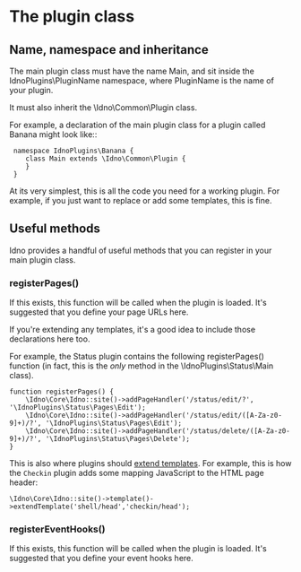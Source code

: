 # The plugin class

## Name, namespace and inheritance

The main plugin class must have the name Main, and sit inside the IdnoPlugins\PluginName namespace, where PluginName is
the name of your plugin.

It must also inherit the \Idno\Common\Plugin class.

For example, a declaration of the main plugin class for a plugin called Banana might look like::

     namespace IdnoPlugins\Banana {
        class Main extends \Idno\Common\Plugin {
        }
     }

At its very simplest, this is all the code you need for a working plugin. For example, if you just want to replace or
add some templates, this is fine.

## Useful methods

Idno provides a handful of useful methods that you can register in your main plugin class.

### registerPages()

If this exists, this function will be called when the plugin is loaded. It's suggested that you define your
page URLs here.

If you're extending any templates, it's a good idea to include those declarations here too.

For example, the Status plugin contains the following registerPages() function (in fact, this is the *only* method
in the \IdnoPlugins\Status\Main class).

    function registerPages() {
        \Idno\Core\Idno::site()->addPageHandler('/status/edit/?', '\IdnoPlugins\Status\Pages\Edit');
        \Idno\Core\Idno::site()->addPageHandler('/status/edit/([A-Za-z0-9]+)/?', '\IdnoPlugins\Status\Pages\Edit');
        \Idno\Core\Idno::site()->addPageHandler('/status/delete/([A-Za-z0-9]+)/?', '\IdnoPlugins\Status\Pages\Delete');
    }

This is also where plugins should [extend templates](../templating/extending.md). For example, this is how the
`Checkin` plugin adds some mapping JavaScript to the HTML page header:

    \Idno\Core\Idno::site()->template()->extendTemplate('shell/head','checkin/head');

### registerEventHooks()

If this exists, this function will be called when the plugin is loaded. It's suggested that you define your
event hooks here.

